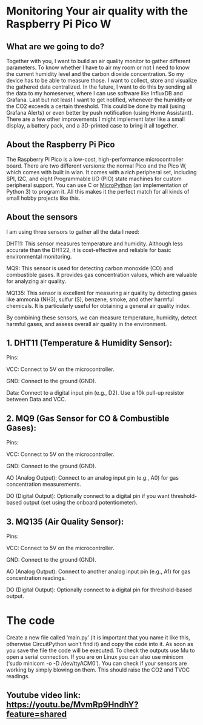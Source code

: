 # Monitoring Your air quality with the Raspberry Pi Pico W

## What are we going to do?
Together with you, I want to build an air quality monitor to gather different parameters. To know whether I have to air my room or not I need to know the current humidity level and the carbon dioxide concentration. So my device has to be able to measure those. I want to collect, store and visualize the gathered data centralized. In the future, I want to do this by sending all the data to my homeserver, where I can use software like InfluxDB and Grafana. Last but not least I want to get notified, whenever the humidity or the CO2 exceeds a certain threshold. This could be done by mail (using Grafana Alerts) or even better by push notification (using Home Assistant). There are a few other improvements I might implement later like a small display, a battery pack, and a 3D-printed case to bring it all together.

## About the Raspberry Pi Pico
The Raspberry Pi Pico is a low-cost, high-performance microcontroller board. There are two different versions: the normal Pico and the Pico W, which comes with built in wlan. It comes with a rich peripheral set, including SPI, I2C, and eight Programmable I/O (PIO) state machines for custom peripheral support. You can use C or [MicroPython](https://micropython.org/) (an implementation of Python 3) to program it. All this makes it the perfect match for all kinds of small hobby projects like this.

##  About the sensors
I am using three sensors to gather all the data I need:

DHT11: This sensor measures temperature and humidity. Although less accurate than the DHT22, it is cost-effective and reliable for basic environmental monitoring.

MQ9: This sensor is used for detecting carbon monoxide (CO) and combustible gases. It provides gas concentration values, which are valuable for analyzing air quality.

MQ135: This sensor is excellent for measuring air quality by detecting gases like ammonia (NH3), sulfur (S), benzene, smoke, and other harmful chemicals. It is particularly useful for obtaining a general air quality index.

By combining these sensors, we can measure temperature, humidity, detect harmful gases, and assess overall air quality in the environment.


## 1. DHT11 (Temperature & Humidity Sensor):
Pins:

VCC: Connect to 5V on the microcontroller.

GND: Connect to the ground (GND).

Data: Connect to a digital input pin (e.g., D2). Use a 10k pull-up resistor between Data and VCC.

##  2. MQ9 (Gas Sensor for CO & Combustible Gases):
Pins:

VCC: Connect to 5V on the microcontroller.

GND: Connect to the ground (GND).

AO (Analog Output): Connect to an analog input pin (e.g., A0) for gas concentration measurements.

DO (Digital Output): Optionally connect to a digital pin if you want threshold-based output (set using the onboard potentiometer).

##  3. MQ135 (Air Quality Sensor):
Pins:

VCC: Connect to 5V on the microcontroller.

GND: Connect to the ground (GND).

AO (Analog Output): Connect to another analog input pin (e.g., A1) for gas concentration readings.

DO (Digital Output): Optionally connect to a digital pin for threshold-based output.

# The code
Create a new file called ‘main.py’ (it is important that you name it like this, otherwise CircuitPython won’t find it) and copy the code into it. As soon as you save the file the code will be executed.
To check the outputs use Mu to open a serial connection. If you are on Linux you can also use minicom (‘sudo minicom -o -D /dev/ttyACM0’).
You can check if your sensors are working by simply blowing on them. This should raise the CO2 and TVOC readings.

## Youtube video link: https://youtu.be/MvmRp9HndhY?feature=shared
